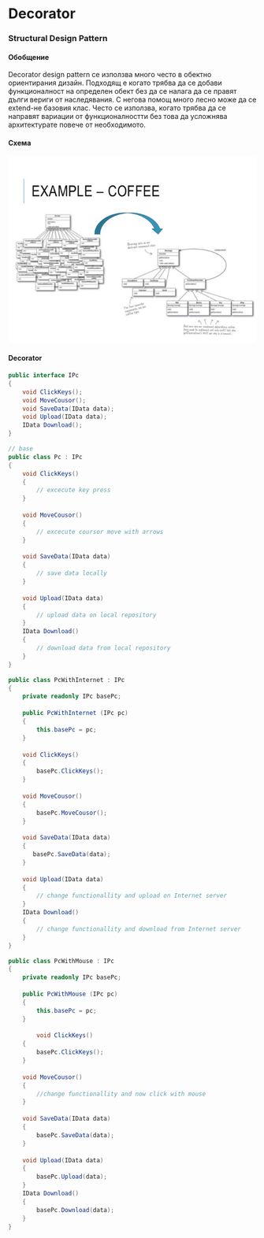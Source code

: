# Decorator
### Structural Design Pattern

#### Обобщение

Decorator design pattern се използва много често в обектно ориентирания дизайн. 
Подходящ е когато трябва да се добави функционалност на определен обект без да се налага да се правят дълги вериги от наследявания.
С негова помощ много лесно може да се extend-не базовия клас. 
Често се използва, когато трябва да се направят вариации от функционалностти без това да усложнява архитектурате повече от необходимото.

#### Схема
![pattern structure](imgs/decorator-pattern.jpg)


#### Decorator
~~~c#
public interface IPc
{
    void ClickKeys();
    void MoveCousor();
    void SaveData(IData data);
    void Upload(IData data);
    IData Download();
}
~~~

~~~c#
// base 
public class Pc : IPc
{
    void ClickKeys()
    {
        // excecute key press
    }

    void MoveCousor()
    {
        // excecute coursor move with arrows
    }

    void SaveData(IData data)
    {
        // save data locally
    }

    void Upload(IData data)
    {
        // upload data on local repository
    }
    IData Download()
    {
        // download data from local repository
    }
}
~~~

~~~c#
public class PcWithInternet : IPc
{
    private readonly IPc basePc; 

    public PcWithInternet (IPc pc)
    {
        this.basePc = pc;    
    }

    void ClickKeys()
    {
        basePc.ClickKeys();
    }

    void MoveCousor()
    {
        basePc.MoveCousor();
    }

    void SaveData(IData data)
    {
       basePc.SaveData(data);
    }

    void Upload(IData data)
    {
        // change functionallity and upload on Internet server
    }
    IData Download()
    {
        // change functionallity and download from Internet server
    }
}
~~~

~~~c#
public class PcWithMouse : IPc
{
    private readonly IPc basePc; 

    public PcWithMouse (IPc pc)
    {
        this.basePc = pc;    
    }

        void ClickKeys()
    {
        basePc.ClickKeys();
    }

    void MoveCousor()
    {
        //change functionallity and now click with mouse
    }

    void SaveData(IData data)
    {
        basePc.SaveData(data);
    }

    void Upload(IData data)
    {
        basePc.Upload(data);
    }
    IData Download()
    {
        basePc.Download(data);
    }
}
~~~
